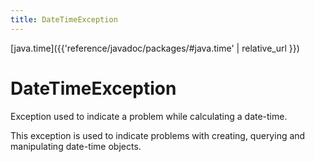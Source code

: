 ```yaml
---
title: DateTimeException
---
```


[java.time]({{'reference/javadoc/packages/#java.time' | relative_url }})

# DateTimeException


Exception used to indicate a problem while calculating a date-time.
 <p>
 This exception is used to indicate problems with creating, querying
 and manipulating date-time objects.